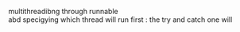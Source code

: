 multithreadibng through runnable<br>abd specigying which thread will run first : the try and catch one will
